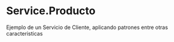 # Service.Producto
Ejemplo de un Servicio de Cliente, aplicando patrones entre otras caracteristicas
